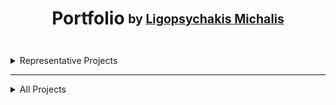 <h1 align="center">Portfolio<sub> <sup>by <a href="https://www.linkedin.com/in/michalis-ligopsychakis-517621164/">Ligopsychakis Michalis</sup></sub></a></h1>
<br>
<details>
<summary>Representative Projects</summary>
  
* [Fav Books](https://fav-books.netlify.app)
* [REST Countries API](https://ligopsychakis-michalis.github.io/myProjects/countries)
* [Memory Game](https://ligopsychakis-michalis.github.io/myProjects/memory-game)
* [Clipboard landing page](https://ligopsychakis-michalis.github.io/myProjects/clipboard)

</details>

---

<details>
<summary>All Projects</summary>
  
---

<details>
<summary>Apps & Sites</summary>

* [Pomodoro Clock](https://ligopsychakis-michalis.github.io/JavaScript_2/Week2/pomodoro-clock)
* [Weather App](https://ligopsychakis-michalis.github.io/JavaScript_3/Week2/weather-app)
* [Random Quote](https://ligopsychakis-michalis.github.io/JavaScript_2/Week1/random-quote)
* [Tip Calculator](https://ligopsychakis-michalis.github.io/JavaScript_2/Week3/tip-calculator)
* [Render Github Repos](https://ligopsychakis-michalis.github.io/JavaScript_3/Week2/hack-repo-2)  
* [Recreate a Site](https://ligopsychakis-michalis.github.io/html-css/WEEK_3/)

</details>



<details>
<summary>React Projects</summary>

* [Fav Books](https://fav-books.netlify.app)
* [Movie Finder](https://movie0finder.netlify.app)
* [Weather App](https://hack-your-weather4.netlify.app)
* [Recipes App](https://find-recipes.netlify.app)
* [Calculator](https://react0calculator.netlify.app)

</details>


<details>
<summary>Games</summary>

* [Memory Game](https://ligopsychakis-michalis.github.io/myProjects/memory-game)
* [Tic Tac Toe](https://tic0tac0toe.netlify.app)
* [Rock Paper Scissors](https://ligopsychakis-michalis.github.io/JavaScript_2/Week2/paper-rock-game)
* [Insects Memo](https://ligopsychakis-michalis.github.io/myProjects/kids_memo)

</details>



<details>
<summary><a href="https://www.frontendmentor.io/challenges">Frontend Mentor</a> challenges</summary>

* [REST Countries API](https://ligopsychakis-michalis.github.io/myProjects/countries)
* [URL Shortening API](https://ligopsychakis-michalis.github.io/myProjects/short_url)
* [Easybank landing page](https://ligopsychakis-michalis.github.io/myProjects/easybank)
* [Huddle landing page](https://ligopsychakis-michalis.github.io/myProjects/huddle)
* [Clipboard landing page](https://ligopsychakis-michalis.github.io/myProjects/clipboard)


</details>

</details>
